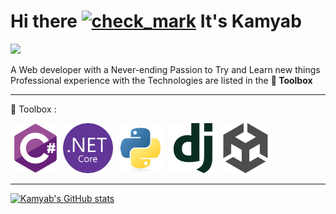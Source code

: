<h1> Hi there <a href="https://emoji.gg/emoji/7723-check-mark"><img src="https://cdn3.emoji.gg/emojis/7723-check-mark.gif" width="30px" height="30px" alt="check_mark"></a> It's Kamyab </h1>

<img src="https://img.shields.io/github/stars/Kamyab-MT">

A Web developer with a Never-ending Passion to Try and Learn new things<br>
Professional experience with the Technologies are listed in the <strong>🧰 Toolbox</strong>
<hr>


🧰 Toolbox :

<img src="https://github.com/devicons/devicon/blob/master/icons/csharp/csharp-original.svg" width="80px" height="80px"> <img src="https://github.com/devicons/devicon/blob/master/icons/dotnetcore/dotnetcore-original.svg" width="80px" height="80px"> <img src="https://github.com/devicons/devicon/blob/master/icons/python/python-original.svg" width="80px" height="80px"> <img src="https://github.com/devicons/devicon/blob/master/icons/django/django-plain.svg" width="80px" height="80px"> <img src="https://github.com/devicons/devicon/blob/master/icons/unity/unity-plain.svg" width="80px" height="80px">

<hr>

[![Kamyab's GitHub stats](https://github-readme-stats.vercel.app/api?username=Kamyab-MT&show_icons=true&theme=gotham)](https://github.com/anuraghazra/github-readme-stats)
